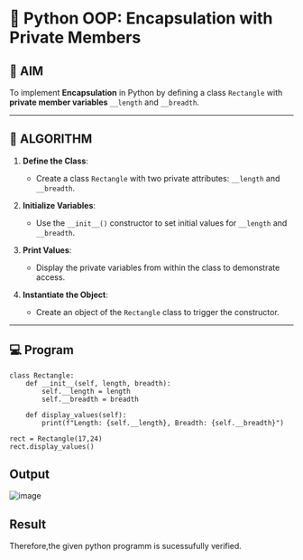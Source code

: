 # 🐍 Python OOP: Encapsulation with Private Members

## 🎯 AIM

To implement **Encapsulation** in Python by defining a class `Rectangle` with **private member variables** `__length` and `__breadth`.

---

## 🧠 ALGORITHM

1. **Define the Class**:
   - Create a class `Rectangle` with two private attributes: `__length` and `__breadth`.

2. **Initialize Variables**:
   - Use the `__init__()` constructor to set initial values for `__length` and `__breadth`.

3. **Print Values**:
   - Display the private variables from within the class to demonstrate access.

4. **Instantiate the Object**:
   - Create an object of the `Rectangle` class to trigger the constructor.

---

## 💻 Program

```
class Rectangle:
    def __init__(self, length, breadth):
        self.__length = length 
        self.__breadth = breadth  

    def display_values(self):
        print(f"Length: {self.__length}, Breadth: {self.__breadth}")

rect = Rectangle(17,24)
rect.display_values()
```

## Output

![image](https://github.com/user-attachments/assets/6bf5036f-782a-4dfd-919d-1e58ba10f190)

## Result

Therefore,the given python programm is sucessufully verified.
